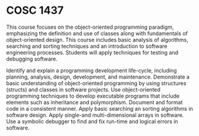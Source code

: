 # COSC 1437

This course focuses on the object-oriented programming paradigm, emphasizing the definition
and use of classes along with fundamentals of object-oriented design.
This course includes basic analysis of algorithms, searching and sorting techniques
and an introduction to software engineering processes. Students will apply techniques for testing and debugging software.

Identify and explain a programming development life-cycle, including planning, analysis, design, development, and maintenance.
Demonstrate a basic understanding of object-oriented programming by using structures (structs) and classes in software projects.
Use object-oriented programming techniques to develop executable programs that include elements such as inheritance and polymorphism.
Document and format code in a consistent manner. Apply basic searching an sorting algorithms in software design.
Apply single-and multi-dimensional arrays in software. Use a symbolic debugger to find and fix run-time and logical errors in software.
